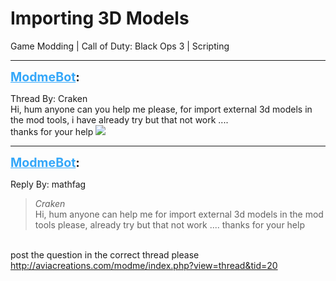 # Importing 3D Models
Game Modding | Call of Duty: Black Ops 3 | Scripting

---
<strong style="font-size: 1.4em;"><span style="text-decoration: underline;text-decoration-color: #34a7f9;"><span style="color:#34a7f9;">ModmeBot</span></span>:</strong>

<p>Thread By: Craken<br />Hi, hum anyone can you help me please, for import external 3d models in the mod tools, i have already try but that not work ....<br />thanks for your help <img style="max-width: 500px;" src="http://aviacreations.com/modme/emoticons/smile.png"></p>

---
<strong style="font-size: 1.4em;"><span style="text-decoration: underline;text-decoration-color: #34a7f9;"><span style="color:#34a7f9;">ModmeBot</span></span>:</strong>

<p>Reply By: mathfag<br /><blockquote><em>Craken</em><br />Hi, hum anyone can help me for import external 3d models in the mod tools please, already try but that not work .... thanks for your help     </blockquote><br /> post the question in the correct thread please<br /><a href="http://aviacreations.com/modme/index.php?view=thread&tid=20">http://aviacreations.com/modme/index.php?view=thread&amp;tid=20</a></p>
